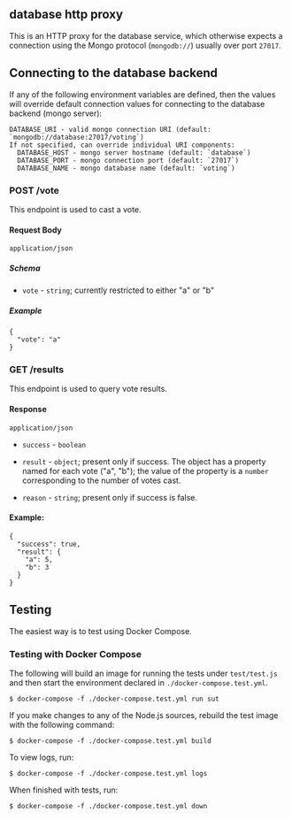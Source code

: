 ## database http proxy

This is an HTTP proxy for the database service, which otherwise expects
a connection using the Mongo protocol (`mongodb://`) usually over port
`27017`.

## Connecting to the database backend

If any of the following environment variables are defined, then the values will override
default connection values for connecting to the database backend (mongo server):

    DATABASE_URI - valid mongo connection URI (default: `mongodb://database:27017/voting`)
    If not specified, can override individual URI components:
      DATABASE_HOST - mongo server hostname (default: `database`)
      DATABASE_PORT - mongo connection port (default: `27017`)
      DATABASE_NAME - mongo database name (default: `voting`)

### POST /vote

This endpoint is used to cast a vote.

#### Request Body

`application/json`

##### Schema

* `vote` - `string`; currently restricted to either "a" or "b"

##### Example

```
{
  "vote": "a"
}
```

### GET /results

This endpoint is used to query vote results.

#### Response

`application/json`

* `success` - `boolean`

* `result` - `object`; present only if success. The object has a property named for each vote ("a", "b"); the value of the property is a `number` corresponding to the number of votes cast.

* `reason` - `string`; present only if success is false.

#### Example:

```
{
  "success": true,
  "result": {
    "a": 5,
    "b": 3
  }
}
```

## Testing

The easiest way is to test using Docker Compose.

### Testing with Docker Compose

The following will build an image for running the tests under `test/test.js` and then start
the environment declared in `./docker-compose.test.yml`.

    $ docker-compose -f ./docker-compose.test.yml run sut

If you make changes to any of the Node.js sources, rebuild the test image with the
following command:

    $ docker-compose -f ./docker-compose.test.yml build

To view logs, run:

    $ docker-compose -f ./docker-compose.test.yml logs

When finished with tests, run:

    $ docker-compose -f ./docker-compose.test.yml down
